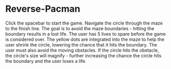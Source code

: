 # Reverse-Pacman

Click the spacebar to start the game. Navigate the circle through the maze to the finish line. The goal is to avoid the maze boundaries - hitting the boundary results in a lost life. The user has 5 lives to spare before the game is considered over. The yellow dots are integrated into the maze to help the user shrink the circle, lowering the chance that it hits the boundary. The user must also avoid the moving obstacles. If the circle hits the obstacle, the circle's size will magnify - further increasing the chance the circle hits the boundary and the user loses a life. 
